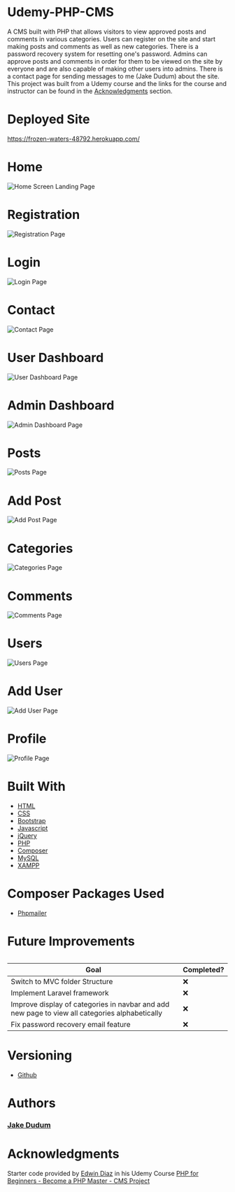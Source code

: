 # Udemy-PHP-CMS

A CMS built with PHP that allows visitors to view approved posts and comments in various categories. Users can register on the site and start making posts and comments as well as new categories. There is a password recovery system for resetting one's password. Admins can approve posts and comments in order for them to be viewed on the site by everyone and are also capable of making other users into admins. There is a contact page for sending messages to me (Jake Dudum) about the site. This project was built from a Udemy course and the links for the course and instructor can be found in the [Acknowledgments](#Acknowledgments) section.

# Deployed Site
https://frozen-waters-48792.herokuapp.com/

# Home
![Home Screen Landing Page](images/README_IMAGES/home.png)

# Registration
![Registration Page](images/README_IMAGES/Register.png)

# Login
![Login Page](images\README_IMAGES\Login.png)

# Contact
![Contact Page](images\README_IMAGES\Contact.png)

# User Dashboard
![User Dashboard Page](images\README_IMAGES\User-Dashboard.png)

# Admin Dashboard
![Admin Dashboard Page](images\README_IMAGES\Admin-Dashboard.png)

# Posts
![Posts Page](images\README_IMAGES\Posts.png)

# Add Post
![Add Post Page](images\README_IMAGES\Add-Post.png)

# Categories
![Categories Page](images\README_IMAGES\Categories.png)

# Comments
![Comments Page](images\README_IMAGES\Comments.png)

# Users
![Users Page](images\README_IMAGES\Users.png)

# Add User
![Add User Page](images\README_IMAGES\Add-User.png)

# Profile
![Profile Page](images\README_IMAGES\Profile.png)

# Built With
- [HTML](https://developer.mozilla.org/en-US/docs/Learn/HTML)
- [CSS](https://developer.mozilla.org/en-US/docs/Web/CSS)
- [Bootstrap](https://getbootstrap.com/)
- [Javascript](https://developer.mozilla.org/en-US/docs/Web/JavaScript)
- [jQuery](https://jquery.com/)
- [PHP](https://www.php.net/)
- [Composer](https://getcomposer.org/)
- [MySQL](https://www.mysql.com/)
- [XAMPP](https://www.apachefriends.org/index.html)

# Composer Packages Used
- [Phpmailer](https://github.com/PHPMailer/PHPMailer)

# Future Improvements
######
| Goal | Completed? |
| --------------- | --------- |
| Switch to MVC folder Structure | ❌ |
| Implement Laravel framework | ❌ |
| Improve display of categories in navbar and add new page to view all categories alphabetically | ❌ |
| Fix password recovery email feature | ❌ |
######

# Versioning
- [Github](https://github.com/)

# Authors
### [Jake Dudum](https://github.com/JakeDudum)

# Acknowledgments
Starter code provided by [Edwin Diaz](https://www.udemy.com/user/edwin166/) in his Udemy Course [PHP for Beginners - Become a PHP Master - CMS Project](https://www.udemy.com/course/php-for-complete-beginners-includes-msql-object-oriented/)